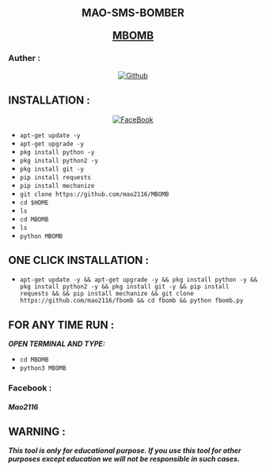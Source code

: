 

<h2> 
<p align="center" color='#686868ff'>MAO-SMS-BOMBER<p/>
 <p align="center"><a href="https://www.facebook.com/mAoVirUs2116/">MBOMB</a></p>
</h2>

### Auther :
<p align="center">
<a href="https://github.com/mao2116"><img title="Github" src="https://img.shields.io/badge/mao2116-grey?style=for-the-badge&logo=github"></a> </p>
<h2> INSTALLATION  :</h2>
<p align="center"> 
<a href="https://www.facebook.com/mAoVirUs2116/"><img title="FaceBook" src="https://img.shields.io/badge/FB-MAO VIRUS-lightgrey?style=for-the-badge&logo=facebook"></a>
</p>

* `apt-get update -y`
* `apt-get upgrade -y`
* `pkg install python -y`
* `pkg install python2 -y`
* `pkg install git -y`
* `pip install requests`
* `pip install mechanize`
* `git clone https://github.com/mao2116/MBOMB`
* `cd $HOME`
* `ls`
* `cd MBOMB`
* `ls`
* `python MBOMB`



## ONE CLICK INSTALLATION :
* `apt-get update -y && apt-get upgrade -y && pkg install python -y && pkg install python2 -y && pkg install git -y && pip install requests && && pip install mechanize && git clone https://github.com/mao2116/fbomb && cd fbomb && python fbomb.py`


## FOR ANY TIME RUN :

***OPEN TERMINAL AND TYPE:***

* `cd MBOMB`
* `python3 MBOMB`

### Facebook :






##### Mao2116

## WARNING : 
***This tool is only for educational purpose. If you use this tool for other purposes except education we will not be responsible in such cases.***


